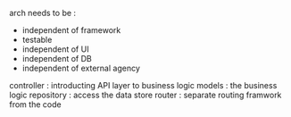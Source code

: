 arch needs to be :
- independent of framework
- testable
- independent of UI
- independent of DB
- independent of external agency

controller : introducting API layer to business logic
models : the business logic
repository : access the data store
router : separate routing framwork from the code